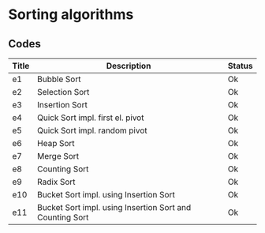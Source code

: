 # Sorting algorithms

## Codes
| Title | Description | Status |
|-------|-------------|--------|
| e1    | Bubble Sort | Ok     |
| e2    | Selection Sort | Ok  |
| e3    | Insertion Sort | Ok |
| e4    | Quick Sort impl. first el. pivot | Ok |
| e5    | Quick Sort impl. random pivot | Ok |
| e6    | Heap Sort | Ok |
| e7    | Merge Sort | Ok |
| e8    | Counting Sort | Ok |
| e9    | Radix Sort | Ok |
| e10   | Bucket Sort impl. using Insertion Sort | Ok |
| e11   | Bucket Sort impl. using Insertion Sort and Counting Sort | Ok |
